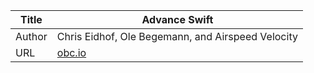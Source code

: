 Title  | Advance Swift
-------|-------------------
Author | Chris Eidhof, Ole Begemann, and Airspeed Velocity
URL    | [obc.io](https://www.objc.io/books/advanced-swift/)
